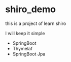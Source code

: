 # shiro_demo
this is a project of learn shiro

I will keep it simple

- SpringBoot
- Thymelaf
- SpringBoot Jpa
